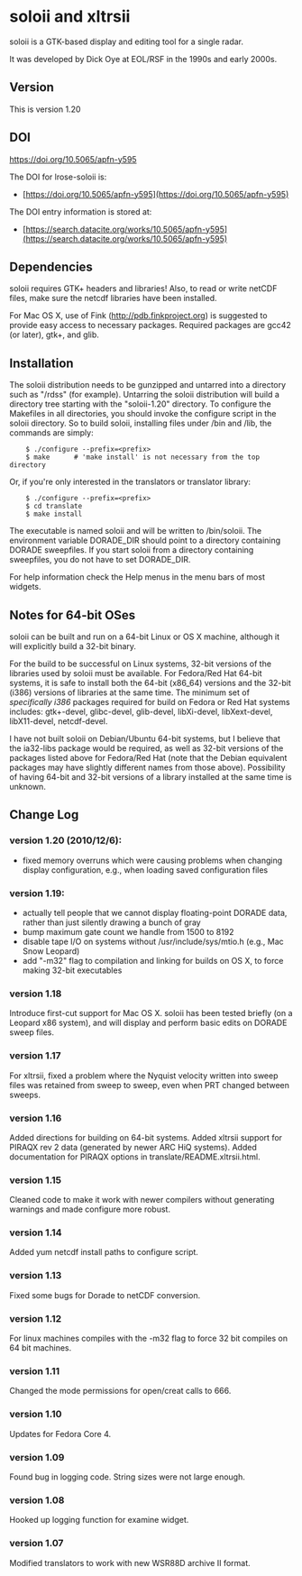 # soloii and xltrsii

soloii is a GTK-based display and editing tool for a single radar.

It was developed by Dick Oye at EOL/RSF in the 1990s and early 2000s.

## Version

This is version 1.20

## DOI

https://doi.org/10.5065/apfn-y595

The DOI for lrose-soloii is:

* [https://doi.org/10.5065/apfn-y595](https://doi.org/10.5065/apfn-y595)

The DOI entry information is stored at:

* [https://search.datacite.org/works/10.5065/apfn-y595](https://search.datacite.org/works/10.5065/apfn-y595)

## Dependencies

soloii requires GTK+ headers and libraries! Also, to read or write netCDF 
files, make sure the netcdf libraries have been installed.

For Mac OS X, use of Fink (http://pdb.finkproject.org) is suggested to provide
easy access to necessary packages. Required packages are gcc42 (or later),
gtk+, and glib.

## Installation

The soloii distribution needs to be gunzipped and untarred into a
directory such as "/rdss" (for example).  Untarring the soloii
distribution will build a directory tree starting with the "soloii-1.20"
directory. To configure the Makefiles in all directories, you should
invoke the configure script in the soloii directory.  So to build soloii, 
installing files under <prefix>/bin and <prefix>/lib, the commands are 
simply:

```
    $ ./configure --prefix=<prefix>
    $ make      # 'make install' is not necessary from the top directory
```

Or, if you're only interested in the translators or translator library:

```
    $ ./configure --prefix=<prefix>
    $ cd translate
    $ make install
```

The executable is named soloii and will be written to <prefix>/bin/soloii.
The environment variable DORADE_DIR should point to a directory containing 
DORADE sweepfiles. If you start soloii from a directory containing 
sweepfiles, you do not have to set DORADE_DIR.

For help information check the Help menus in the menu bars of most
widgets. 

## Notes for 64-bit OSes

soloii can be built and run on a 64-bit Linux or OS X machine, although it 
will explicitly build a 32-bit binary.  

For the build to be successful on Linux systems, 32-bit versions of the 
libraries used by soloii must be available.  For Fedora/Red Hat 64-bit 
systems, it is safe to install both the 64-bit (x86_64) versions and the 
32-bit (i386) versions of libraries at the same time.  The minimum set of 
*specifically i386* packages required for build on Fedora or Red Hat systems 
includes: gtk+-devel, glibc-devel, glib-devel, libXi-devel, libXext-devel, 
libX11-devel, netcdf-devel.

I have not built soloii on Debian/Ubuntu 64-bit systems, but I
believe that the ia32-libs package would be required, as well as
32-bit versions of the packages listed above for Fedora/Red Hat
(note that the Debian equivalent packages may have slightly different
names from those above).  Possibility of having 64-bit and 
32-bit versions of a library installed at the same time is unknown.

## Change Log

### version 1.20 (2010/12/6):

* fixed memory overruns which were causing problems when changing display configuration, e.g., when loading saved configuration files
  
### version 1.19: 

* actually tell people that we cannot display floating-point DORADE data, rather than just silently drawing a bunch of gray
* bump maximum gate count we handle from 1500 to 8192
* disable tape I/O on systems without /usr/include/sys/mtio.h (e.g., Mac Snow Leopard)
* add "-m32" flag to compilation and linking for builds on OS X, to force making 32-bit executables
    
### version 1.18

Introduce first-cut support for Mac OS X.  soloii has been
tested briefly (on a Leopard x86 system), and will display and perform
basic edits on DORADE sweep files.

### version 1.17

For xltrsii, fixed a problem where the Nyquist velocity 
written into sweep files was retained from sweep to sweep, even when 
PRT changed between sweeps.

### version 1.16

Added directions for building on 64-bit systems.  Added xltrsii
support for PIRAQX rev 2 data (generated by newer ARC HiQ systems).  Added
documentation for PIRAQX options in translate/README.xltrsii.html.

### version 1.15

Cleaned code to make it work with newer compilers without generating warnings and made configure more robust.

### version 1.14

Added yum netcdf install paths to configure script. 

### version 1.13

Fixed some bugs for Dorade to netCDF conversion.

### version 1.12

For linux machines compiles with the -m32 flag to force 32 bit compiles on 64 bit machines.

### version 1.11

Changed the mode permissions for open/creat calls to 666.

### version 1.10

Updates for Fedora Core 4.

### version 1.09

Found bug in logging code.  String sizes were not large enough.

### version 1.08

Hooked up logging function for examine widget.

### version 1.07

Modified translators to work with new WSR88D archive II format.

